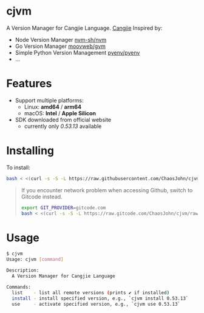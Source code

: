 # cjvm
A Version Manager for Cangjie Language. [Cangjie](https://cangjie-lang.cn)
Inspired by:
- Node Version Manager [nvm-sh/nvm](https://github.com/nvm-sh/nvm)
- Go Version Manager [moovweb/gvm](https://github.com/moovweb/gvm)
- Simple Python Version Management [pyenv/pyenv](https://github.com/pyenv/pyenv)
- ...

# Features
- Support multiple platforms:
  - Linux: **amd64** / **arm64**
  - macOS: **Intel** / **Apple Silicon**
- SDK downloaded from official website
  - currently only *0.53.13* available

# Installing
To install:
```bash
bash < <(curl -s -S -L https://raw.githubusercontent.com/ChaosJohn/cjvm/master/cjvm-installer)
```
> If you encounter network problem when accessing Github, switch to Gitcode instead. 
> ```bash
> export GIT_PROVIDER=gitcode.com
> bash < <(curl -s -S -L https://raw.gitcode.com/ChaosJohn/cjvm/raw/master/cjvm-installer)
> ```

# Usage
```bash
$ cjvm
Usage: cjvm [command]

Description: 
  A Version Manager for Cangjie Language

Commands:
  list    - list all remote versions (prints ✔ if installed)
  install - install specified version, e.g., `cjvm install 0.53.13`
  use     - activate specified version, e.g., `cjvm use 0.53.13`
```